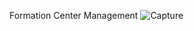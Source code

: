 Formation Center Management
![Capture](https://github.com/user-attachments/assets/10ade9c8-7e15-4588-8e86-bdb29d6bc05c)
